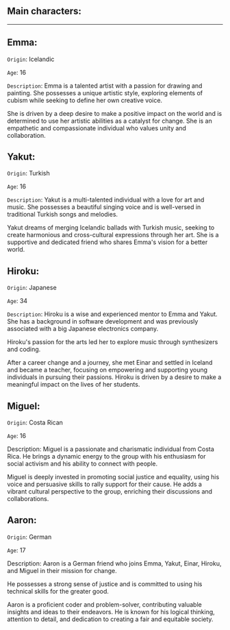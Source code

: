 ## Main characters:
---

## Emma:

`Origin`: Icelandic

`Age`: 16

`Description`: Emma is a talented artist with a passion for drawing and painting. She possesses a unique artistic style, exploring elements of cubism while seeking to define her own creative voice. 

She is driven by a deep desire to make a positive impact on the world and is determined to use her artistic abilities as a catalyst for change. She is an empathetic and compassionate individual who values unity and collaboration.

## Yakut:

`Origin`: Turkish

`Age`: 16

`Description`: Yakut is a multi-talented individual with a love for art and music. She possesses a beautiful singing voice and is well-versed in traditional Turkish songs and melodies. 

Yakut dreams of merging Icelandic ballads with Turkish music, seeking to create harmonious and cross-cultural expressions through her art. She is a supportive and dedicated friend who shares Emma's vision for a better world.

## Hiroku:

`Origin`: Japanese

`Age`: 34

`Description`: Hiroku is a wise and experienced mentor to Emma and Yakut. She has a background in software development and was previously associated with a big Japanese electronics company. 

Hiroku's passion for the arts led her to explore music through synthesizers and coding. 

After a career change and a journey, she met Einar and settled in Iceland and became a teacher, focusing on empowering and supporting young individuals in pursuing their passions. Hiroku is driven by a desire to make a meaningful impact on the lives of her students.

## Miguel:
`Origin`: Costa Rican

`Age`: 16

Description: Miguel is a passionate and charismatic individual from Costa Rica. He brings a dynamic energy to the group with his enthusiasm for social activism and his ability to connect with people.

Miguel is deeply invested in promoting social justice and equality, using his voice and persuasive skills to rally support for their cause. He adds a vibrant cultural perspective to the group, enriching their discussions and collaborations.

## Aaron:
`Origin`: German

`Age`: 17

Description: Aaron is a German friend who joins Emma, Yakut, Einar, Hiroku, and Miguel in their mission for change. 

He possesses a strong sense of justice and is committed to using his technical skills for the greater good. 

Aaron is a proficient coder and problem-solver, contributing valuable insights and ideas to their endeavors. He is known for his logical thinking, attention to detail, and dedication to creating a fair and equitable society.